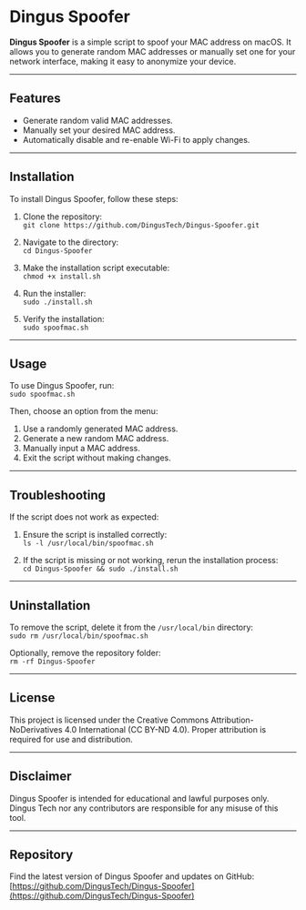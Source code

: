 # Dingus Spoofer

**Dingus Spoofer** is a simple script to spoof your MAC address on macOS. It allows you to generate random MAC addresses or manually set one for your network interface, making it easy to anonymize your device.

---

## Features
- Generate random valid MAC addresses.
- Manually set your desired MAC address.
- Automatically disable and re-enable Wi-Fi to apply changes.

---

## Installation

To install Dingus Spoofer, follow these steps:

1. Clone the repository:  
   `git clone https://github.com/DingusTech/Dingus-Spoofer.git`

2. Navigate to the directory:  
   `cd Dingus-Spoofer`

3. Make the installation script executable:  
   `chmod +x install.sh`

4. Run the installer:  
   `sudo ./install.sh`

5. Verify the installation:  
   `sudo spoofmac.sh`

---

## Usage

To use Dingus Spoofer, run:  
`sudo spoofmac.sh`  

Then, choose an option from the menu:  
1. Use a randomly generated MAC address.  
2. Generate a new random MAC address.  
3. Manually input a MAC address.  
4. Exit the script without making changes.

---

## Troubleshooting

If the script does not work as expected:  
1. Ensure the script is installed correctly:  
   `ls -l /usr/local/bin/spoofmac.sh`  

2. If the script is missing or not working, rerun the installation process:  
   `cd Dingus-Spoofer && sudo ./install.sh`

---

## Uninstallation

To remove the script, delete it from the `/usr/local/bin` directory:  
`sudo rm /usr/local/bin/spoofmac.sh`  

Optionally, remove the repository folder:  
`rm -rf Dingus-Spoofer`

---

## License

This project is licensed under the Creative Commons Attribution-NoDerivatives 4.0 International (CC BY-ND 4.0). Proper attribution is required for use and distribution.

---

## Disclaimer

Dingus Spoofer is intended for educational and lawful purposes only. Dingus Tech nor any contributors are responsible for any misuse of this tool.

---

## Repository

Find the latest version of Dingus Spoofer and updates on GitHub:  
[https://github.com/DingusTech/Dingus-Spoofer](https://github.com/DingusTech/Dingus-Spoofer)
